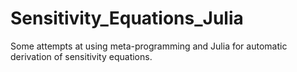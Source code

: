 Sensitivity_Equations_Julia
===========================

Some attempts at using meta-programming and Julia for automatic derivation of sensitivity equations.
